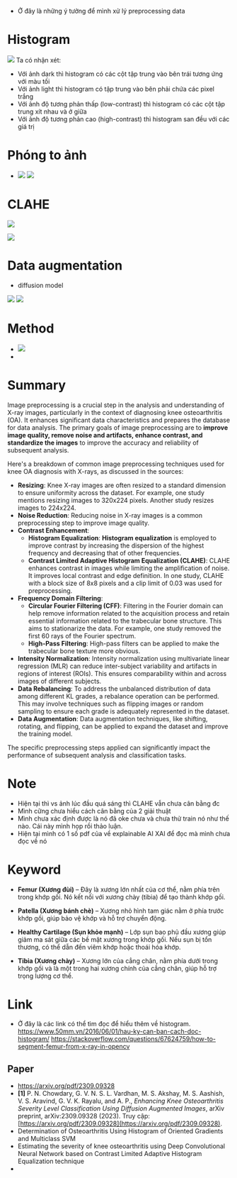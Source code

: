 - Ở đây là những ý tưởng để mình xử lý preprocessing data

# Histogram
![](../../assets/images/Histogram.png)
Ta có nhận xét: 
- Với ảnh dark thì histogram có các cột tập trung vào bên trái tương ứng với màu tối
- Với ảnh light thì histogram có tập trung vào bên phải chứa các pixel trắng
- Với ảnh độ tương phản thấp (low-contrast) thì histogram có các cột tập trung xít nhau  và ở giữa
- Với ảnh độ tương phản cao (high-contrast) thì histogram san đều với các giá trị
# Phóng to ảnh 
- ![](../../assets/images/StructureBone.png)
![](../../assets/images/resizeImg.png)

# CLAHE
![](../../assets/images/CLAHE.png)

![](../../assets/images/CLAHE_before_after.png)

# Data augmentation
- diffusion model

![](../../assets/images/Augmentation1.png)
![](../../assets/images/Flow_Augmentation.png)

# Method
- ![](../../assets/images/Get_distance_bone.png)
- 
# Summary
Image preprocessing is a crucial step in the analysis and understanding of X-ray images, particularly in the context of diagnosing knee osteoarthritis (OA). It enhances significant data characteristics and prepares the database for data analysis. The primary goals of image preprocessing are to **improve image quality, remove noise and artifacts, enhance contrast, and standardize the images** to improve the accuracy and reliability of subsequent analysis.

Here's a breakdown of common image preprocessing techniques used for knee OA diagnosis with X-rays, as discussed in the sources:

- **Resizing**: Knee X-ray images are often resized to a standard dimension to ensure uniformity across the dataset. For example, one study mentions resizing images to 320x224 pixels. Another study resizes images to 224x224.
- **Noise Reduction**: Reducing noise in X-ray images is a common preprocessing step to improve image quality.
- **Contrast Enhancement**:
    - **Histogram Equalization**: **Histogram equalization** is employed to improve contrast by increasing the dispersion of the highest frequency and decreasing that of other frequencies.
    - **Contrast Limited Adaptive Histogram Equalization (CLAHE)**: CLAHE enhances contrast in images while limiting the amplification of noise. It improves local contrast and edge definition. In one study, CLAHE with a block size of 8x8 pixels and a clip limit of 0.03 was used for preprocessing.
- **Frequency Domain Filtering**:
    - **Circular Fourier Filtering (CFF)**: Filtering in the Fourier domain can help remove information related to the acquisition process and retain essential information related to the trabecular bone structure. This aims to stationarize the data. For example, one study removed the first 60 rays of the Fourier spectrum.
    - **High-Pass Filtering**: High-pass filters can be applied to make the trabecular bone texture more obvious.
- **Intensity Normalization**: Intensity normalization using multivariate linear regression (MLR) can reduce inter-subject variability and artifacts in regions of interest (ROIs). This ensures comparability within and across images of different subjects.
- **Data Rebalancing**: To address the unbalanced distribution of data among different KL grades, a rebalance operation can be performed. This may involve techniques such as flipping images or random sampling to ensure each grade is adequately represented in the dataset.
- **Data Augmentation**: Data augmentation techniques, like shifting, rotating, and flipping, can be applied to expand the dataset and improve the training model.

The specific preprocessing steps applied can significantly impact the performance of subsequent analysis and classification tasks.


# Note
- Hiện tại thì vs ảnh lúc đầu quá sáng thì CLAHE vẫn chưa cân bằng đc 
- Mình cững chưa hiểu cách cân bằng của 2 giải thuật 
- Mình chưa xác định được là nó đã oke chưa và chưa thử train nó như thế nào. Cái này mình họp rồi thảo luận. 
- Hiện tại mình có 1 số pdf của về explainable AI XAI để đọc mà mình chưa đọc về nó 
# Keyword
- **Femur (Xương đùi)** – Đây là xương lớn nhất của cơ thể, nằm phía trên trong khớp gối. Nó kết nối với xương chày (tibia) để tạo thành khớp gối.
    
- **Patella (Xương bánh chè)** – Xương nhỏ hình tam giác nằm ở phía trước khớp gối, giúp bảo vệ khớp và hỗ trợ chuyển động.
    
- **Healthy Cartilage (Sụn khỏe mạnh)** – Lớp sụn bao phủ đầu xương giúp giảm ma sát giữa các bề mặt xương trong khớp gối. Nếu sụn bị tổn thương, có thể dẫn đến viêm khớp hoặc thoái hóa khớp.
    
- **Tibia (Xương chày)** – Xương lớn của cẳng chân, nằm phía dưới trong khớp gối và là một trong hai xương chính của cẳng chân, giúp hỗ trợ trọng lượng cơ thể.


# Link
- Ở đây là các link có thể tìm đọc để hiểu thêm về histogram.
https://www.50mm.vn/2016/06/01/hau-ky-can-ban-cach-doc-histogram/
https://stackoverflow.com/questions/67624759/how-to-segment-femur-from-x-ray-in-opencv


## Paper
- https://arxiv.org/pdf/2309.09328
- **[1]** P. N. Chowdary, G. V. N. S. L. Vardhan, M. S. Akshay, M. S. Aashish, V. S. Aravind, G. V. K. Rayalu, and A. P., _Enhancing Knee Osteoarthritis Severity Level Classification Using Diffusion Augmented Images_, arXiv preprint, arXiv:2309.09328 (2023). Truy cập: [https://arxiv.org/pdf/2309.09328](https://arxiv.org/pdf/2309.09328).
- Determination of Osteoarthritis Using Histogram of Oriented Gradients and Multiclass SVM
- Estimating the severity of knee osteoarthritis using Deep Convolutional Neural Network based on Contrast Limited Adaptive Histogram Equalization technique
- 